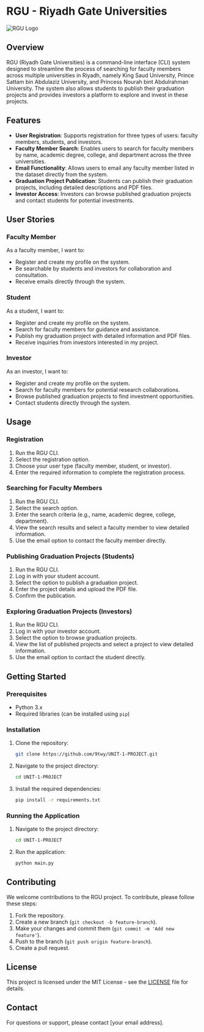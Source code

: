 # RGU - Riyadh Gate Universities

![RGU Logo](rgu-high-resolution-logo-transparent.png)

## Overview
RGU (Riyadh Gate Universities) is a command-line interface (CLI) system designed to streamline the process of searching for faculty members across multiple universities in Riyadh, namely King Saud University, Prince Sattam bin Abdulaziz University, and Princess Nourah bint Abdulrahman University. The system also allows students to publish their graduation projects and provides investors a platform to explore and invest in these projects.

## Features
- **User Registration**: Supports registration for three types of users: faculty members, students, and investors.
- **Faculty Member Search**: Enables users to search for faculty members by name, academic degree, college, and department across the three universities.
- **Email Functionality**: Allows users to email any faculty member listed in the dataset directly from the system.
- **Graduation Project Publication**: Students can publish their graduation projects, including detailed descriptions and PDF files.
- **Investor Access**: Investors can browse published graduation projects and contact students for potential investments.

## User Stories
### Faculty Member
As a faculty member, I want to:
- Register and create my profile on the system.
- Be searchable by students and investors for collaboration and consultation.
- Receive emails directly through the system.

### Student
As a student, I want to:
- Register and create my profile on the system.
- Search for faculty members for guidance and assistance.
- Publish my graduation project with detailed information and PDF files.
- Receive inquiries from investors interested in my project.

### Investor
As an investor, I want to:
- Register and create my profile on the system.
- Search for faculty members for potential research collaborations.
- Browse published graduation projects to find investment opportunities.
- Contact students directly through the system.

## Usage
### Registration
1. Run the RGU CLI.
2. Select the registration option.
3. Choose your user type (faculty member, student, or investor).
4. Enter the required information to complete the registration process.

### Searching for Faculty Members
1. Run the RGU CLI.
2. Select the search option.
3. Enter the search criteria (e.g., name, academic degree, college, department).
4. View the search results and select a faculty member to view detailed information.
5. Use the email option to contact the faculty member directly.

### Publishing Graduation Projects (Students)
1. Run the RGU CLI.
2. Log in with your student account.
3. Select the option to publish a graduation project.
4. Enter the project details and upload the PDF file.
5. Confirm the publication.

### Exploring Graduation Projects (Investors)
1. Run the RGU CLI.
2. Log in with your investor account.
3. Select the option to browse graduation projects.
4. View the list of published projects and select a project to view detailed information.
5. Use the email option to contact the student directly.

## Getting Started
### Prerequisites
- Python 3.x
- Required libraries (can be installed using `pip`)

### Installation
1. Clone the repository:
    ```bash
    git clone https://github.com/9twy/UNIT-1-PROJECT.git
    ```
2. Navigate to the project directory:
    ```bash
    cd UNIT-1-PROJECT
    ```
3. Install the required dependencies:
    ```bash
    pip install -r requirements.txt
    ```

### Running the Application
1. Navigate to the project directory:
    ```bash
    cd UNIT-1-PROJECT
    ```
2. Run the application:
    ```bash
    python main.py
    ```

## Contributing
We welcome contributions to the RGU project. To contribute, please follow these steps:
1. Fork the repository.
2. Create a new branch (`git checkout -b feature-branch`).
3. Make your changes and commit them (`git commit -m 'Add new feature'`).
4. Push to the branch (`git push origin feature-branch`).
5. Create a pull request.

## License
This project is licensed under the MIT License - see the [LICENSE](LICENSE) file for details.

## Contact
For questions or support, please contact [your email address].
